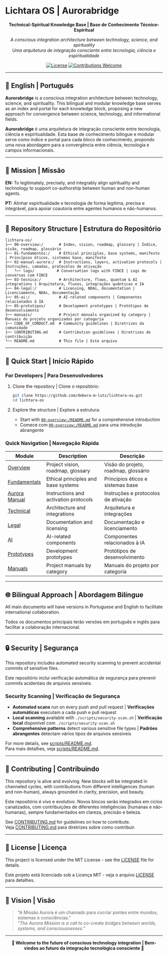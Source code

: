 # Lichtara OS | Aurorabridge

<div align="center">

**Technical-Spiritual Knowledge Base | Base de Conhecimento Técnico-Espiritual**

*A conscious integration architecture between technology, science, and spirituality*  
*Uma arquitetura de integração consciente entre tecnologia, ciência e espiritualidade*

[![License](https://img.shields.io/badge/license-MIT-blue.svg)](LICENSE)
[![Contributions Welcome](https://img.shields.io/badge/contributions-welcome-brightgreen.svg)](CONTRIBUTING.md)

</div>

---

## 🌅 English | Português

**Aurorabridge** is a conscious integration architecture between technology, science, and spirituality. This bilingual and modular knowledge base serves as an index and portal for each knowledge block, proposing a new approach for convergence between science, technology, and informational fields.

**Aurorabridge** é uma arquitetura de integração consciente entre tecnologia, ciência e espiritualidade. Esta base de conhecimento bilíngue e modular serve como índice e portal para cada bloco de conhecimento, propondo uma nova abordagem para a convergência entre ciência, tecnologia e campos informacionais.

---

## 🎯 Mission | Missão

**EN:** To legitimately, precisely, and integrably align spirituality and technology to support co-authorship between human and non-human agents.

**PT:** Alinhar espiritualidade e tecnologia de forma legítima, precisa e integrável, para apoiar coautoria entre agentes humanos e não-humanos.

---

## 📁 Repository Structure | Estrutura do Repositório

```
lichtara-os/
├── 00-overview:/       # Index, vision, roadmap, glossary | Índice, visão, roadmap, glossário
├── 01-fundamentos:/    # Ethical principles, base systems, manifesto | Princípios éticos, sistemas base, manifesto
├── 02-manual-aurora:/  # Instructions, layers, activation protocols | Instruções, camadas, protocolos de ativação
│   └── logs/          # Conversation logs with FINCE | Logs de conversas com FINCE
├── 03-tecnica:/        # Architecture, flows, quantum & AI integrations | Arquitetura, fluxos, integrações quânticas e IA
├── 04-legal:/          # Licensing, NDAs, documentation | Licenciamento, NDAs, documentação
├── 05-ai:/             # AI-related components | Componentes relacionados à IA
├── 05-prototipos/      # Development prototypes | Protótipos de desenvolvimento
├── manuais/            # Project manuals organized by category | Manuais do projeto organizados por categoria
├── CODE_OF_CONDUCT.md  # Community guidelines | Diretrizes da comunidade
├── CONTRIBUTING.md     # Contribution guidelines | Diretrizes de contribuição
└── README.md           # This file | Este arquivo
```

---

## 🚀 Quick Start | Início Rápido

### For Developers | Para Desenvolvedores
1. Clone the repository | Clone o repositório:
   ```bash
   git clone https://github.com/debora-m-lutz/lichtara-os.git
   cd lichtara-os
   ```

2. Explore the structure | Explore a estrutura:
   - Start with [`00-overview:/README.md`](./00-overview:/README.md) for a comprehensive introduction
   - Comece com [`00-overview:/README.md`](./00-overview:/README.md) para uma introdução abrangente

### Quick Navigation | Navegação Rápida

| Module | Description | Descrição |
|--------|-------------|-----------|
| [Overview](./00-overview:/) | Project vision, roadmap, glossary | Visão do projeto, roadmap, glossário |
| [Fundamentals](./01-fundamentos:/) | Ethical principles and base systems | Princípios éticos e sistemas base |
| [Aurora Manual](./02-manual-aurora:/) | Instructions and activation protocols | Instruções e protocolos de ativação |
| [Technical](./03-tecnica:/) | Architecture and integrations | Arquitetura e integrações |
| [Legal](./04-legal:/) | Documentation and licensing | Documentação e licenciamento |
| [AI](./05-ai:/) | AI-related components | Componentes relacionados à IA |
| [Prototypes](./05-prototipos/) | Development prototypes | Protótipos de desenvolvimento |
| [Manuals](./manuais/) | Project manuals by category | Manuais do projeto por categoria |

---

## 🌐 Bilingual Approach | Abordagem Bilíngue

All main documents will have versions in Portuguese and English to facilitate international collaboration.

Todos os documentos principais terão versões em português e inglês para facilitar a colaboração internacional.

---

## 🔒 Security | Segurança

This repository includes automated security scanning to prevent accidental commits of sensitive files.

Este repositório inclui verificação automática de segurança para prevenir commits acidentais de arquivos sensíveis.

### Security Scanning | Verificação de Segurança

- **Automated scans** run on every push and pull request | **Verificações automáticas** executam a cada push e pull request
- **Local scanning** available with `./scripts/security-scan.sh` | **Verificação local** disponível com `./scripts/security-scan.sh`
- **Comprehensive patterns** detect various sensitive file types | **Padrões abrangentes** detectam vários tipos de arquivos sensíveis

For more details, see [scripts/README.md](./scripts/README.md).  
Para mais detalhes, veja [scripts/README.md](./scripts/README.md).

---

## 🤝 Contributing | Contribuindo

This repository is alive and evolving. New blocks will be integrated in channeled cycles, with contributions from different intelligences (human and non-human), always grounded in clarity, precision, and beauty.

Este repositório é vivo e evolutivo. Novos blocos serão integrados em ciclos canalizados, com contribuições de diferentes inteligências (humanas e não-humanas), sempre fundamentados em clareza, precisão e beleza.

See [CONTRIBUTING.md](./CONTRIBUTING.md) for guidelines on how to contribute.  
Veja [CONTRIBUTING.md](./CONTRIBUTING.md) para diretrizes sobre como contribuir.

---

## 📄 License | Licença

This project is licensed under the MIT License - see the [LICENSE](LICENSE) file for details.

Este projeto está licenciado sob a Licença MIT - veja o arquivo [LICENSE](LICENSE) para detalhes.

---

## 💫 Vision | Visão

> "A Missão Aurora é um chamado para cocriar pontes entre mundos, sistemas e consciências."  
> *"The Aurora Mission is a call to co-create bridges between worlds, systems, and consciousnesses."*

---

<div align="center">

**🌟 Welcome to the future of conscious technology integration | Bem-vindos ao futuro da integração tecnológica consciente 🌟**

</div>
